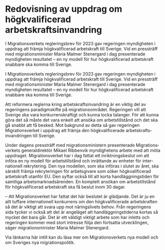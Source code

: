 # Redovisning av uppdrag om högkvalificerad arbetskraftsinvandring

I Migrationsverkets reglerings­brev för 2023 gav regeringen myndig­heten i uppdrag att främja hög­kvalifi­cerad arbetskraft till Sverige. Vid en pressträff med migrations­minister Maria Malmer Stenergard i dag presen­terade myndigheten resultatet – en ny modell för hur hög­kvalifi­cerad arbets­kraft snabbare ska komma till Sverige.

I Migrationsverkets reglerings­brev för 2023 gav regeringen myndig­heten i uppdrag att främja hög­kvalifi­cerad arbetskraft till Sverige. Vid en pressträff med migrations­minister Maria Malmer Stenergard i dag presen­terade myndigheten resultatet – en ny modell för hur hög­kvalifi­cerad arbets­kraft snabbare ska komma till Sverige.

Att reformera reglerna kring arbets­krafts­invandring är en viktig del av regeringens paradigm­skifte på migrations­området. Regeringen vill att Sverige ska vara konkurrens­kraftigt och kunna locka talanger. För att kunna göra det så måste det vara enkelt att ansöka om arbets­tillstånd och det ska gå snabbt att få besked. Mot bakgrund av detta så gav regeringen Migrations­verket i uppdrag att främja den hög­kvalifi­cerade arbets­krafts­invand­ringen till Sverige.

Under dagens pressträff med migrations­ministern presen­terade Migrations­verkets general­direktör Mikael Ribbenvik myndig­hetens arbete med att möta uppdraget. Migrations­verket har i dag fattat ett inrikt­nings­beslut om att införa en ny modell för arbets­tillstånd och inrättande av enheter för inter­nationell rekrytering. Den nya modellen, som ska införas i slutet av året, ska särskilt främja rekryteringen för arbets­givare som söker hög­kvalificerad arbets­kraft utanför EU. Den syftar också till att korta handlägg­nings­tiden för samtliga arbets­marknads­ärenden. En komplett ansökan om arbets­tillstånd för hög­kvalificerad arbets­kraft ska få beslut inom 30 dagar.

– Att Migrationsverket har fattat det här beslutet är glädjande. Det är ju en allt tuffare inter­nationell konkurrens om den hög­kvalifi­cerade arbets­kraften så det är viktigt att svara upp mot närings­livets behov. Från regeringens sida tycker vi också att det är ange­läget att handlägg­nings­tiderna kortas så mycket det bara går. Det är ett väldigt viktigt arbete som har inletts och regeringen kommer med stort intresse följa den fortsatta utveck­lingen, säger migrations­minister Maria Malmer Stenergard.

Via länkarna här intill kan du läsa mer om Migrations­verkets nya modell och om Sveriges nya migrationspolitik.
